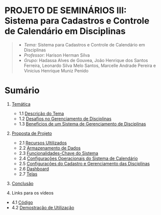 # PROJETO DE SEMINÁRIOS III: Sistema para Cadastros e Controle de Calendário em Disciplinas

> - *Tema:* Sistema para Cadastros e Controle de Calendário em Disciplinas
> - *Professor:* Harison Herman Silva
> - *Grupo:* Hadassa Alves de Gouvea, João Henrique dos Santos Ferreira, Leonardo Silva Melo Santos, Marcelle Andrade Pereira e Vinicius Henrique Muniz Penido

# Sumário
1. <a href="Docs\Temática.md">Temática</a>
   - 1.1 <a href="Docs\Temática.md#11-descrição-do-tema">Descrição do Tema</a>
   - 1.2 <a href="Docs\Temática.md#12-desafios-no-gerenciamento-de-disciplinas">Desafios no Gerenciamento de Disciplinas</a>
   - 1.3 <a href="Docs\Temática.md#13-benefícios-de-um-sistema-de-gerenciamento-de-disciplinas">Beneficios de um Sistema de Gerenciamento de Disciplinas</a>

2. <a href="Docs\Proposta.md#2-proposta-de-projeto">Proposta de Projeto</a>
   - 2.1 <a href="Docs\Proposta.md#21-recursos-utilizados">Recursos Ultilizados</a>
   - 2.2 <a href="Docs\Proposta.md#22-armazenamento-de-dados">Armazenamento de Dados</a>
   - 2.3 <a href="Docs\Proposta.md#23-funcionalidades-chave-do-sistema">Funcionalidades-Chave do Sistema</a>
   - 2.4 <a href="Docs\Proposta.md#24-configurações-operacionais-do-sistema-do-calendário">Configurações Operacionais do Sistema de Calendário</a>
   - 2.5 <a href="Docs\Proposta.md#25-configurações-do-cadastro-e-gerenciamento-das-disciplinas">Configurações do Cadastro e Gerenciamento das Disciplinas</a>
   - 2.6 <a href="Docs\Proposta.md#26-dashboard">Dashboard</a>
   - 2.7 <a href="Docs\Proposta.md#27-telas">Telas</a>

3. <a href="Docs\Conclusão.md">Conclusão</a>

4. Links para os vídeos
  - 4.1 <a href="https://drive.google.com/file/d/1YB-K7z_J_dWzF0eAsWppc0VhW_6nlROV/view?usp=drive_link"> Código </a>
  - 4.2 <a href= "https://youtu.be/l0cqOXIWi_k"> Demostração de Utilização </a>
